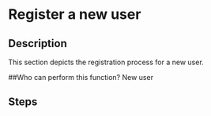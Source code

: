 # Register a new user

## Description
This section depicts the registration process for a new user.

##Who can perform this function?
New user

## Steps
